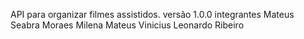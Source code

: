API para organizar filmes assistidos. 
versão 1.0.0
integrantes 
Mateus Seabra Moraes
Milena 
Mateus Vinicius 
Leonardo Ribeiro 
